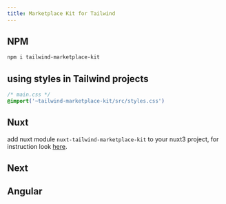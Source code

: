 ```yaml
---
title: Marketplace Kit for Tailwind
---
```


## NPM

```sh
npm i tailwind-marketplace-kit
```

## using styles in Tailwind projects

```css
/* main.css */
@import('~tailwind-marketplace-kit/src/styles.css')
```

## Nuxt

add nuxt module `nuxt-tailwind-marketplace-kit` to your nuxt<Badge size="small">3</Badge> project, for instruction look [here](/nuxt/guide/install).

## Next

## Angular


